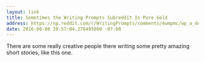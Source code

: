 ```yaml
---
layout: link
title: Sometimes the Writing Prompts Subreddit Is Pure Gold
address: https://np.reddit.com/r/WritingPrompts/comments/4wmpmc/wp_a_demon_that_writes_messages_on_your_mirror/d68em2d?context=3
date: 2016-08-08 20:57:04.276495000 -07:00
---
```


There are some really creative people there writing some pretty amazing short stories, like this one.
